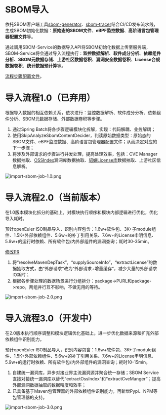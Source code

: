 # SBOM导入

依托SBOM客户端工具[sbom-generator](https://github.com/opensourceways/sbom-tools/tree/main/sbom-generator)、[sbom-tracer](https://github.com/opensourceways/sbom-tools/tree/main/sbom-tracer)结合CI/CD发布流水线，生成SBOM初始化数据：**原始态的SBOM文件**、**eBPF监控数据**、**高阶语言包管理器配置文件**等。

通过调用SBOM-Service的数据导入API将SBOM初始化数据上传至服务端，SBOM-Service将会通过导入流程执行：**监控数据解析**、**软件成分分析**、**依赖组件分析**、**SBOM元数据存储**、**上游社区数据卷积**、**漏洞安全数据卷积**、**License合规数据卷积**、**统计数据预计算**等。

[流程步骤配置文件](https://github.com/opensourceways/sbom-service/blob/main/src/main/resources/spring-batch/sbom-read-job.xml)。

# 导入流程1.0（已弃用）

根据导入数据的相互依赖关系，依次进行：监控数据解析、软件成分分析、依赖组件分析、SBOM元数据存储、外部数据卷积等步骤。

1. 通过Spring Batch将各步骤逻辑模块化拆解，实现：代码解耦、业务解耦；
2. 使用SkipAnalyzeSbomContentDecider，判读原始数据类型：原始态的SBOM文件、eBPF监控数据、高阶语言包管理器配置文件；从而决定对应的下一步骤；
3. 将涉及外部请求的步骤进行并发处理，提高处理效率，包括：CVE Manager数据抽取、[OSSIndex](https://ossindex.sonatype.org/)漏洞库数据抽取、[貂蝉License库](https://compliance.openeuler.org/)数据抽取、上游社区信息解析。

![import-sbom-job-1.0.png](https://raw.githubusercontent.com/opensourceways/sbom-service/main/doc/assert/import-sbom-job-1.0.png)

# 导入流程2.0（当前版本）

在1.0版本模块化拆分的基础上，对模块执行顺序和模块内部逻辑进行优化，优化导入耗时。

预计openEuler ISO制品导入，识别内容包含：1.6w+软件包、3K+子module组件、1.5K+外部依赖组件、5.6w+的补丁引用关系、7.6w+的License申明信息、5.9w+的运行时依赖、所有软件包/内外部组件的漏洞查询；耗时30-35min。

[修改PR](https://github.com/opensourceways/sbom-service/pull/167)

1. 将“resolveMavenDepTask”，“supplySourceInfo”，“extractLicense”的数据抽取方式，由“外部请求”改为“外部请求+增量缓存”，减少大量的外部请求IO耗时；
2. 根据各步骤处理的数据场景进行分组拆分：package->PURL和package->repo，两组并行互不影响，不做无用的等待。

![import-sbom-job-2.0.png](https://raw.githubusercontent.com/opensourceways/sbom-service/main/doc/assert/import-sbom-job-2.0.png)

# 导入流程3.0（开发中）

在2.0版本执行顺序调整和模块逻辑优化基础上，进一步优化数据来源和扩充外部依赖组件识别能力。

预计openEuler ISO制品导入，识别内容包含：1.6w+软件包、3K+子module组件、1.5K+外部依赖组件、5.6w+的补丁引用关系、7.6w+的License申明信息、5.9w+的运行时依赖、所有软件包/内外部组件的漏洞查询；耗时10-15min。

1. 自建统一漏洞库，异步对接业界主流漏洞源并聚合统一存储；SBOM Service直接对接统一漏洞库以替代“extractOssIndex”和“extractCveManger”；提高外部漏洞数据抽取的数据精度和效率；
2. 已具备基于Maven包管理器的外部依赖组件识别能力，再新增Pypi、NPM等包管理器的支持。

![import-sbom-job-3.0.png](https://raw.githubusercontent.com/opensourceways/sbom-service/main/doc/assert/import-sbom-job-3.0.png)
